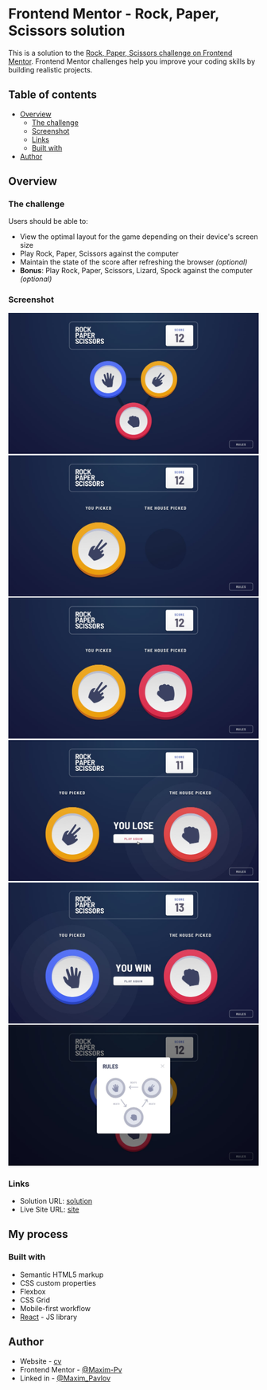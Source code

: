 # Frontend Mentor - Rock, Paper, Scissors solution

This is a solution to the [Rock, Paper, Scissors challenge on Frontend Mentor](https://www.frontendmentor.io/challenges/rock-paper-scissors-game-pTgwgvgH). Frontend Mentor challenges help you improve your coding skills by building realistic projects. 

## Table of contents

- [Overview](#overview)
  - [The challenge](#the-challenge)
  - [Screenshot](#screenshot)
  - [Links](#links)
  - [Built with](#built-with)
- [Author](#author)


## Overview

### The challenge

Users should be able to:

- View the optimal layout for the game depending on their device's screen size
- Play Rock, Paper, Scissors against the computer
- Maintain the state of the score after refreshing the browser _(optional)_
- **Bonus**: Play Rock, Paper, Scissors, Lizard, Spock against the computer _(optional)_

### Screenshot

![desktop-step1](./design/original/desktop-step-1.jpg)
![desktop-step2](./design/original/desktop-step-2.jpg)
![desktop-step3](./design/original/desktop-step-3.jpg)
![desktop-step4](./design/original/desktop-step-4-lose.jpg)
![desktop-step4](./design/original/desktop-step-4-win.jpg)
![desktop-rules](./design/original/desktop-rules-modal.jpg)

### Links

- Solution URL: [solution](https://your-solution-url.com)
- Live Site URL: [site](https://your-live-site-url.com)

## My process

### Built with

- Semantic HTML5 markup
- CSS custom properties
- Flexbox
- CSS Grid
- Mobile-first workflow
- [React](https://reactjs.org/) - JS library


## Author

- Website - [cv](https://cv-frontend-mocha.vercel.app/)
- Frontend Mentor - [@Maxim-Pv](https://www.frontendmentor.io/profile/Maxim-Pv)
- Linked in - [@Maxim_Pavlov](https://www.linkedin.com/in/maksim-pavlov-12b22528b/?locale=en_US)

